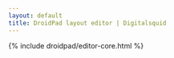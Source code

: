```yaml
---
layout: default
title: DroidPad layout editor | Digitalsquid
---
```


<script type="text/javascript" src="/droidpad/js/jquery-1.9.0.min.js"></script> 
<script type="text/javascript" src="/droidpad/js/jquery-ui-1.10.0.custom.min.js"></script> 
<link rel="stylesheet" href="/droidpad/css/smoothness/jquery-ui-1.10.0.custom.min.css">
<script type="text/javascript" src="/droidpad/js/downloadify/swfobject.js"></script>
<script type="text/javascript" src="/droidpad/js/downloadify/downloadify.min.js"></script>
<script src="/droidpad/js/edit.js"></script>
<link rel="stylesheet" href="/droidpad/css/edit.css" />
<script type="text/javascript">
dpeditPaths = {
	img: '/droidpad/img/',
	media: '/droidpad/media/'
};
</script>
{% include droidpad/editor-core.html %}
